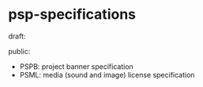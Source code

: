 # psp-specifications


draft:

public:
* PSPB: project banner specification
* PSML: media (sound and image) license specification
